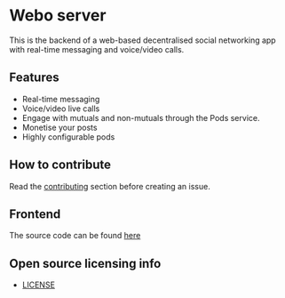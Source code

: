 # Webo server

This is the backend of a web-based decentralised social networking app with real-time messaging and voice/video calls.

## Features

- Real-time messaging
- Voice/video live calls
- Engage with mutuals and non-mutuals through the Pods service.
- Monetise your posts
- Highly configurable pods

## How to contribute

Read the [contributing] section before creating an issue.

## Frontend

The source code can be found [here]

## Open source licensing info

- [LICENSE]

[LICENSE]: LICENSE

[contributing]: CONTRIBUTING.md

[here]: https://github.com/believemanasseh/webo-client
